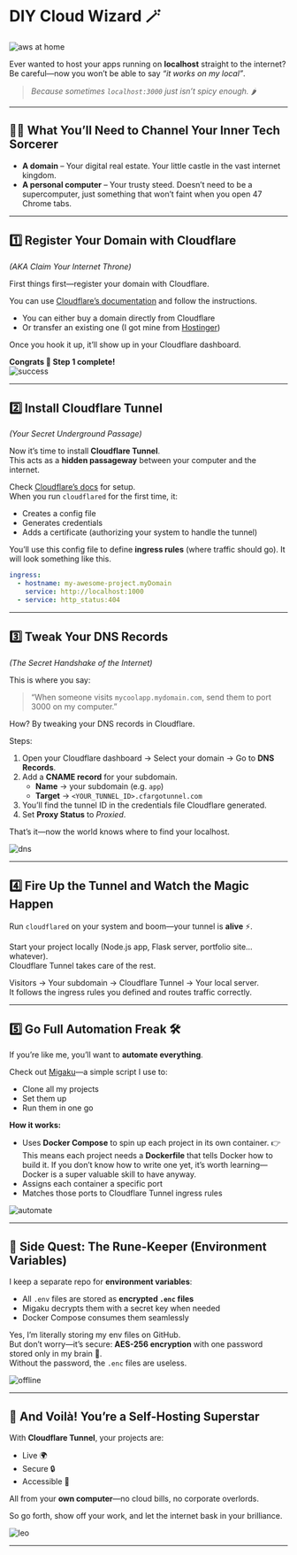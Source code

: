 # DIY Cloud Wizard 🪄

![aws at home](https://raw.githubusercontent.com/hvkalayil/hvkalayil.github.io/main/src/content/blogs/DIY%20Cloud%20Wizard/hero.webp)

Ever wanted to host your apps running on **localhost** straight to the internet?  
Be careful—now you won’t be able to say *“it works on my local”*.  

> *Because sometimes `localhost:3000` just isn’t spicy enough.* 🌶️

---

## 🧙‍♂️ What You’ll Need to Channel Your Inner Tech Sorcerer

- **A domain** – Your digital real estate. Your little castle in the vast internet kingdom.  
- **A personal computer** – Your trusty steed. Doesn’t need to be a supercomputer, just something that won’t faint when you open 47 Chrome tabs.

---

## 1️⃣ Register Your Domain with Cloudflare  
*(AKA Claim Your Internet Throne)*

First things first—register your domain with Cloudflare.  

You can use [Cloudflare’s documentation](https://developers.cloudflare.com/registrar/get-started/) and follow the instructions.  
- You can either buy a domain directly from Cloudflare  
- Or transfer an existing one (I got mine from [Hostinger](https://www.hostinger.com/))  

Once you hook it up, it’ll show up in your Cloudflare dashboard.  

**Congrats 🎉 Step 1 complete!**  
![success](https://raw.githubusercontent.com/hvkalayil/hvkalayil.github.io/main/src/content/blogs/DIY%20Cloud%20Wizard/success.webp)

---

## 2️⃣ Install Cloudflare Tunnel  
*(Your Secret Underground Passage)*

Now it’s time to install **Cloudflare Tunnel**.  
This acts as a **hidden passageway** between your computer and the internet.

Check [Cloudflare’s docs](https://developers.cloudflare.com/cloudflare-one/connections/connect-networks/get-started/create-remote-tunnel/) for setup.  
When you run `cloudflared` for the first time, it:  
- Creates a config file  
- Generates credentials  
- Adds a certificate (authorizing your system to handle the tunnel)  

You’ll use this config file to define **ingress rules** (where traffic should go). It will look something like this.
```yaml
ingress:
  - hostname: my-awesome-project.myDomain
    service: http://localhost:1000
  - service: http_status:404
``` 

---

## 3️⃣ Tweak Your DNS Records  
*(The Secret Handshake of the Internet)*

This is where you say:  
> “When someone visits `mycoolapp.mydomain.com`, send them to port 3000 on my computer.”

How? By tweaking your DNS records in Cloudflare.  

Steps:  
1. Open your Cloudflare dashboard → Select your domain → Go to **DNS Records**.  
2. Add a **CNAME record** for your subdomain.  
   - **Name** → your subdomain (e.g. `app`)  
   - **Target** → `<YOUR_TUNNEL_ID>.cfargotunnel.com`  
3. You’ll find the tunnel ID in the credentials file Cloudflare generated.  
4. Set **Proxy Status** to *Proxied*.  

That’s it—now the world knows where to find your localhost.  

![dns](https://raw.githubusercontent.com/hvkalayil/hvkalayil.github.io/main/src/content/blogs/DIY%20Cloud%20Wizard/dns.webp)

---

## 4️⃣ Fire Up the Tunnel and Watch the Magic Happen

Run `cloudflared` on your system and boom—your tunnel is **alive** ⚡.  

Start your project locally (Node.js app, Flask server, portfolio site… whatever).  
Cloudflare Tunnel takes care of the rest.  

Visitors → Your subdomain → Cloudflare Tunnel → Your local server.  
It follows the ingress rules you defined and routes traffic correctly.  

---

## 5️⃣ Go Full Automation Freak 🛠️

If you’re like me, you’ll want to **automate everything**.  

Check out [Migaku](https://github.com/hvkalayil/migaku)—a simple script I use to:  
- Clone all my projects  
- Set them up  
- Run them in one go  

**How it works:**  
- Uses **Docker Compose** to spin up each project in its own container.
  👉 This means each project needs a **Dockerfile** that tells Docker how to build it. If you don’t know how to write one yet, it’s worth learning—Docker is a super valuable skill to have anyway.
- Assigns each container a specific port  
- Matches those ports to Cloudflare Tunnel ingress rules  

![automate](https://raw.githubusercontent.com/hvkalayil/hvkalayil.github.io/main/src/content/blogs/DIY%20Cloud%20Wizard/automate.webp)

---

## 💠 Side Quest: The Rune-Keeper (Environment Variables)

I keep a separate repo for **environment variables**:  
- All `.env` files are stored as **encrypted `.enc` files**  
- Migaku decrypts them with a secret key when needed  
- Docker Compose consumes them seamlessly  

Yes, I’m literally storing my env files on GitHub.  
But don’t worry—it’s secure: **AES-256 encryption** with one password stored only in my brain 🧠.  
Without the password, the `.enc` files are useless.  

![offline](https://raw.githubusercontent.com/hvkalayil/hvkalayil.github.io/main/src/content/blogs/DIY%20Cloud%20Wizard/offline.webp)

---

## 🎉 And Voilà! You’re a Self-Hosting Superstar

With **Cloudflare Tunnel**, your projects are:  
- Live 🌍  
- Secure 🔒  
- Accessible 🚀  

All from your **own computer**—no cloud bills, no corporate overlords.  

So go forth, show off your work, and let the internet bask in your brilliance.  

![leo](https://raw.githubusercontent.com/hvkalayil/hvkalayil.github.io/main/src/content/blogs/DIY%20Cloud%20Wizard/leo.gif)

---
